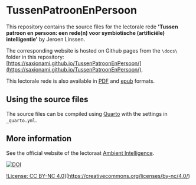 # TussenPatroonEnPersoon

This repository contains the source files for the lectorale rede **'Tussen patroon en persoon: een rede(n) voor symbiotische (artificiële) intelligentie'** by Jeroen Linssen.

The corresponding website is hosted on Github pages from the `\docs\` folder in this repository: [https://saxionami.github.io/TussenPatroonEnPersoon/](https://saxionami.github.io/TussenPatroonEnPersoon/).

This lectorale rede is also available in [PDF](/docs/TussenPatroonEnPersoon-LinssenJeroen-pdf.pdf) and [epub](/docs/TussenPatroonEnPersoon-LinssenJeroen-epub.epub) formats.


## Using the source files

The source files can be compiled using [Quarto](https://quarto.org/) with the settings in `_quarto.yml`.


## More information

See the official website of the lectoraat [Ambient Intelligence](https://www.saxion.nl/ami).

[![DOI](https://zenodo.org/badge/DOI/10.5281/zenodo.13939704.svg)](https://doi.org/10.5281/zenodo.13939704)

[!License: CC BY-NC 4.0](https://img.shields.io/badge/License-CC%20BY--NC%204.0-lightgrey.svg)](https://creativecommons.org/licenses/by-nc/4.0/)